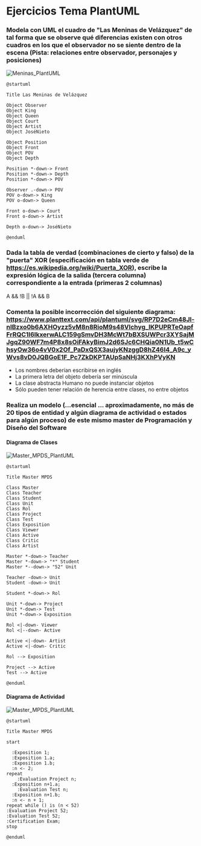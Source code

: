 # Ejercicios Tema PlantUML

### Modela con UML el cuadro de "Las Meninas de Velázquez" de tal forma que se observe qué diferencias existen con otros cuadros en los que el observador no se siente dentro de la escena (Pista: relaciones entre observador, personajes y posiciones)

![Meninas_PlantUML](/UML-PlantUML/Ejercicios%20Tema%20PlantUML/meninas-plantuml.-3.png)

~~~~
@startuml

Title Las Meninas de Velázquez

Object Observer
Object King
Object Queen
Object Court
Object Artist
Object JoséNieto

Object Position
Object Front
Object POV
Object Depth

Position *-down-> Front
Position *-down-> Depth
Position *-down-> POV

Observer .-down-> POV
POV o-down-> King
POV o-down-> Queen

Front o-down-> Court
Front o-down-> Artist

Depth o-down-> JoséNieto

@enduml
~~~~

### Dada la tabla de verdad (combinaciones de cierto y falso) de la "puerta" XOR (especificación en tabla verde de https://es.wikipedia.org/wiki/Puerta_XOR), escribe la expresión lógica de la salida (tercera columna) correspondiente a la entrada (primeras 2 columnas)

A && !B || !A && B

### Comenta la posible incorrección del siguiente diagrama: https://www.planttext.com/api/plantuml/svg/RP7D2eCm48Jl-nIBzxo0b6AXHOyzz5vM8n8RioM9s48Vlchyg_IKPUPRTeOapfFrRQC1I6lkxerwALC159gSmvDH3McWt7bBXSUWPcr3XYSajMJgqZ90WF7m4P8x8sOiFAkyBimJ2d6SJc6CHQia0N1Ub_t5wChsyOw36o4vV0x2Of_PaDxQSX3aujyKNzggD8hZ46I4_A9c_yWvs8vD0JQBGoE1F_Pc7ZkDKPTAUpSaNHj3KXhPVyKN

- Los nombres deberían escribirse en inglés
- La primera letra del objeto debería ser minúscula
- La clase abstracta Humano no puede instanciar objetos
- Sólo pueden tener relación de herencia entre clases, no entre objetos

### Realiza un modelo (...esencial ... aproximadamente, no más de 20 tipos de entidad y algún diagrama de actividad o estados para algún proceso) de este mismo master de Programación y Diseño del Software

#### Diagrama de Clases

![Master_MPDS_PlantUML](/UML-PlantUML/Ejercicios%20Tema%20PlantUML/master-mpds.svg)

~~~~
@startuml

Title Master MPDS

Class Master
Class Teacher
Class Student
Class Unit
Class Rol
Class Project
Class Test
Class Exposition
Class Viewer
Class Active
Class Critic
Class Artist

Master *-down-> Teacher
Master *-down-> "*" Student
Master *--down-> "52" Unit

Teacher -down-> Unit
Student -down-> Unit

Student *-down-> Rol

Unit *-down-> Project
Unit *-down-> Test
Unit *-down-> Exposition

Rol <|-down- Viewer
Rol <|--down- Active

Active <|-down- Artist
Active <|-down- Critic

Rol --> Exposition

Project --> Active
Test --> Active

@enduml
~~~~

#### Diagrama de Actividad

![Master_MPDS_PlantUML](/UML-PlantUML/Ejercicios%20Tema%20PlantUML/master-mpds-actividad.svg)

~~~~
@startuml

Title Master MPDS

start

  :Exposition 1;
  :Exposition 1.a;
  :Exposition 1.b;
  :n <- 2;
repeat
    :Evaluation Project n;
  :Exposition n+1.a;
    :Evaluation Test n;
  :Exposition n+1.b;
  :n <- n + 1;
repeat while () is (n < 52)
:Evaluation Project 52;
:Evaluation Test 52;
:Certification Exam;
stop

@enduml
~~~~